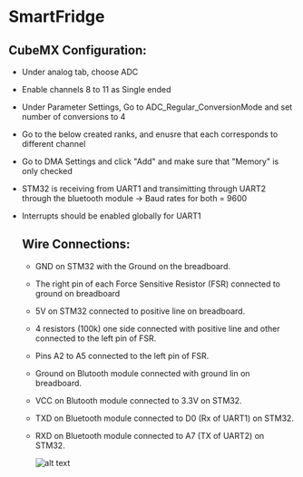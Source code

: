 # SmartFridge


## CubeMX Configuration:

- Under analog tab, choose ADC
- Enable channels 8 to 11 as Single ended
- Under Parameter Settings, Go to ADC_Regular_ConversionMode and set number of conversions to 4
- Go to the below created ranks, and enusre that each corresponds to different channel
- Go to DMA Settings and click "Add" and make sure that "Memory" is only checked
- STM32 is receiving from UART1 and transimitting through UART2 through the bluetooth module -> Baud rates for both = 9600
- Interrupts should be enabled globally for UART1

  ## Wire Connections:
  - GND on STM32 with the Ground on the breadboard.
  - The right pin of each Force Sensitive Resistor (FSR) connected to ground on breadboard
  - 5V on STM32 connected to positive line on breadboard.
  - 4 resistors (100k) one side connected with positive line and other connected to the left pin of FSR.
  - Pins A2 to A5 connected to the left pin of FSR.
  - Ground on Blutooth module connected with ground lin on breadboard.
  - VCC on Blutooth module connected to 3.3V on STM32.
  - TXD on Bluetooth module connected to D0 (Rx of UART1) on STM32.
  - RXD on Bluetooth module connected to A7 (TX of UART2) on STM32.

    ![alt text](circuit-task1.png)
